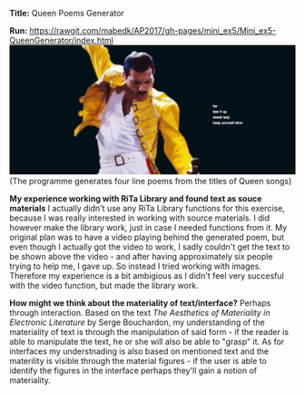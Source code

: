 <b>Title:</b> Queen Poems Generator 

<b>Run:</b> https://rawgit.com/mabedk/AP2017/gh-pages/mini_ex5/Mini_ex5-QueenGenerator/index.html
![ScreenShot](https://github.com/mabedk/AP2017/blob/gh-pages/mini_ex5/screenshot%20of%20queen%20generator.png)
(The programme generates four line poems from the titles of Queen songs)

<b>My experience working with RiTa Library and found text as souce materials</b>
I actually didn't use any RiTa Library functions for this exercise, because I was really interested in working with source materials. I did however make the library work, just in case I needed functions from it. My original plan was to have a video playing behind the generated poem, but even though I actually got the video to work, I sadly couldn't get the text to be shown above the video - and after having approximately six people trying to help me, I gave up. So instead I tried working with images. Therefore my experience is a bit ambigious as I didn't feel very succesful with the video function, but made the library work.

<b>How might we think about the materiality of text/interface?</b>
Perhaps through interaction. Based on the text *The Aesthetics of Materiality in Electronic Literature* by Serge Bouchardon, my understanding of the materiality of text is through the manipulation of said form - if the reader is able to manipulate the text, he or she will also be able to "grasp" it. As for interfaces my understnading is also based on mentioned text and the materility is visible through the material figures - if the user is able to identify the figures in the interface perhaps they'll gain a notion of materiality. 

